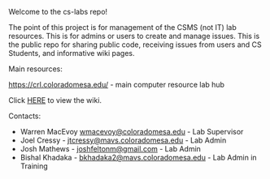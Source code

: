 Welcome to the cs-labs repo!

The point of this project is for management of the CSMS (not IT) lab resources.  This is for admins or users to
create and manage issues. This is the public repo for sharing public code, receiving issues from users and CS Students, and informative wiki pages.

Main resources:

https://crl.coloradomesa.edu/ - main computer resource lab hub

Click [HERE](https://github.com/coloradomesa/cs-labs-public/wiki) to view the wiki.


Contacts:

* Warren MacEvoy [wmacevoy@coloradomesa.edu](mailto:wmacevoy@coloradomesa.edu) - Lab Supervisor
* Joel Cressy - [jtcressy@mavs.coloradomesa.edu](mailto:jtcressy@mavs.coloradomesa.edu) - Lab Admin
* Josh Mathews - [joshfeltonm@gmail.com](mailto:joshfeltonm@gmail.com) - Lab Admin
* Bishal Khadaka - [bkhadaka2@mavs.coloradomesa.edu](mailto:bkhadaka2@mavs.coloradomesa.edu) - Lab Admin in Training
